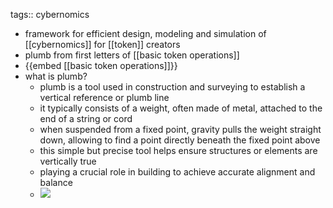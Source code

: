 tags:: cybernomics

- framework for efficient design, modeling and simulation of [[cybernomics]] for [[token]] creators
- plumb from first letters of [[basic token operations]]
- {{embed [[basic token operations]]}}
- what is plumb?
	- plumb is a tool used in construction and surveying to establish a vertical reference or plumb line
	- it typically consists of a weight, often made of metal, attached to the end of a string or cord
	- when suspended from a fixed point, gravity pulls the weight straight down, allowing to find a point directly beneath the fixed point above
	- this simple but precise tool helps ensure structures or elements are vertically true
	- playing a crucial role in building to achieve accurate alignment and balance
	- ![](https://ipfs.io/ipfs/QmcyCbfXZ13R5uFbrq9YGZ75BT9awYJMi1RHZgRVsNmnjc)